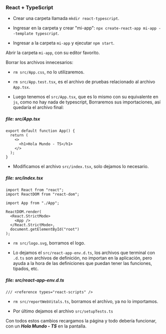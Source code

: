 ### React + TypeScript

- Crear una carpeta llamada `mkdir react-typescript`.

- Ingresar en la carpeta y crear "mi-app": `npx create-react-app mi-app --template typescript`.

- Ingresar a la carpeta `mi-app` y ejecutar `npm start`.

Abrir la carpeta `mi-app`, con su editor favorito.

Borrar los archivos innecesarios:

- `rm src/App.css`, no lo utilizaremos.

- `rm src/App.test.tsx`, es el archivo de pruebas relacionado al archivo `App.tsx`.

- Luego tenemos el `src/App.tsx`, que es lo mismo con su equivalente en `js`, como no hay nada de typescript, Borraremos sus importaciones, así quedaría el archivo final:

##### file: **_src/App.tsx_**

```tsx
export default function App() {
  return (
    <>
      <h1>Hola Mundo - TS</h1>
    </>
  );
}
```

- Modificamos el archivo `src/index.tsx`, solo dejamos lo necesario.

##### file: **_src/index.tsx_**

```tsx
import React from "react";
import ReactDOM from "react-dom";

import App from "./App";

ReactDOM.render(
  <React.StrictMode>
    <App />
  </React.StrictMode>,
  document.getElementById("root")
);
```

- `rm src/logo.svg`, borramos el logo.

- Lo dejamos el `src/react-app-env.d.ts`, los archivos que terminal con `.d.ts` son archivos de definición, no importan en la aplicación, pero ayuda a la hora de las definiciones que puedan tener las funciones, tipados, etc.

##### file: **_src/react-app-env.d.ts_**

```tsx
/// <reference types="react-scripts" />
```

- `rm src/reportWebVitals.ts`, borramos el archivo, ya no lo importamos.

- Por último dejamos el archivo `src/setupTests.ts`

Con todos estos cambios recargamos la página y todo debería funcionar, con un **_Hola Mundo - TS_** en la pantalla.
